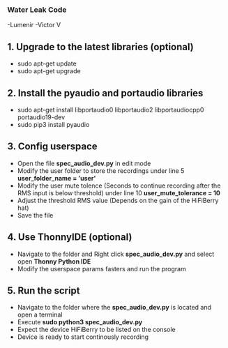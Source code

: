 
### Water Leak Code
-Lumenir
-Victor V

## 1. Upgrade to the latest libraries (optional)
* sudo apt-get update
* sudo apt-get upgrade

## 2. Install the pyaudio and portaudio libraries 
* sudo apt-get install libportaudio0 libportaudio2 libportaudiocpp0 portaudio19-dev
* sudo pip3 install pyaudio

## 3. Config userspace
* Open the file **spec_audio_dev.py** in edit mode 
* Modify the user folder to store the recordings under line 5 **user_folder_name = 'user'**
* Modify the user mute tolence (Seconds to continue recording after the RMS input is below threshold) under line 10 **user_mute_tolerance = 10**
* Adjust the threshold RMS value (Depends on the gain of the HiFiBerry hat) 
* Save the file

## 4. Use ThonnyIDE (optional)
* Navigate to the folder and Right click **spec_audio_dev.py** and select open **Thonny Python IDE**
* Modify the userspace params fasters and run the program

## 5. Run the script
* Navigate to the folder where the **spec_audio_dev.py** is located and open a terminal
* Execute **sudo python3 spec_audio_dev.py**
* Expect the device HiFiBerry to be listed on the console 
* Device is ready to start continously recording 